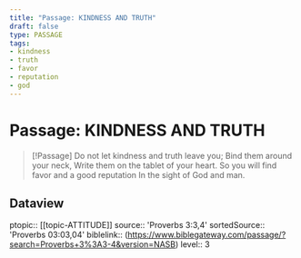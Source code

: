 ```yaml
---
title: "Passage: KINDNESS AND TRUTH"
draft: false
type: PASSAGE
tags:
- kindness
- truth
- favor
- reputation
- god
---
```


# Passage: KINDNESS AND TRUTH
> [!Passage]
> Do not let kindness and truth leave you;
> Bind them around your neck,
> Write them on the tablet of your heart.
> So you will find favor and a good reputation
> In the sight of God and man.

## Dataview
ptopic:: [[topic-ATTITUDE]]
source:: 'Proverbs 3:3,4'
sortedSource:: 'Proverbs 03:03,04'
biblelink:: (https://www.biblegateway.com/passage/?search=Proverbs+3%3A3-4&version=NASB)
level:: 3

